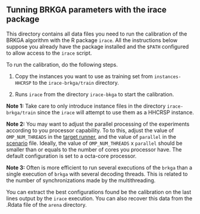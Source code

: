 ## Tunning BRKGA parameters with the irace package

This directory contains all data files you need to run the calibration of the BRKGA algorithm with the R package `irace`. All the instructions below suppose you already have the package installed and the `$PATH` configured to allow access to the `irace` script.

To run the calibration, do the following steps.

1. Copy the instances you want to use as training set from `instances-HHCRSP` to the `irace-brkga/train` directory.

2. Runs `irace` from the directory `irace-bkga` to start the calibration.

__Note 1:__ Take care to only introduce instance files in the directory `irace-brkga/train` since the `irace` will attempt to use them as a HHCRSP instance.

__Note 2:__ You may want to adjust the parallel processing of the experiments according to you processor capability. To to this, adjust the value of `OMP_NUM_THREADS` in the [target runner](target-runner), and the value of `parallel` in the [scenario](scenario.txt) file. Ideally, the value of `OMP_NUM_THREADS` x `parallel` should be smaller than or equals to the number of cores you processor have. The default configuration is set to a octa-core processor.

__Note 3:__ Often is more efficient to run several executions of the `brkga` than a single execution of `brkga` with several decoding threads. This is related to the number of synchronizations made by the multithreading.

You can extract the best configurations found be the calibration on the last lines output by the `irace` execution. You can also recover this data from the .Rdata file of the `arena` directory.
